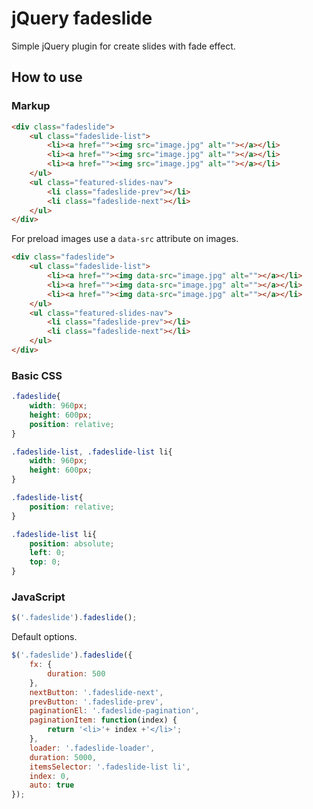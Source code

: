 # jQuery fadeslide

Simple jQuery plugin for create slides with fade effect.

## How to use

### Markup

```html
<div class="fadeslide">
    <ul class="fadeslide-list">
        <li><a href=""><img src="image.jpg" alt=""></a></li>
        <li><a href=""><img src="image.jpg" alt=""></a></li>
        <li><a href=""><img src="image.jpg" alt=""></a></li>
    </ul>
    <ul class="featured-slides-nav">
        <li class="fadeslide-prev"></li>
        <li class="fadeslide-next"></li>
    </ul>
</div>
```

For preload images use a `data-src` attribute on images.

```html
<div class="fadeslide">
    <ul class="fadeslide-list">
        <li><a href=""><img data-src="image.jpg" alt=""></a></li>
        <li><a href=""><img data-src="image.jpg" alt=""></a></li>
        <li><a href=""><img data-src="image.jpg" alt=""></a></li>
    </ul>
    <ul class="featured-slides-nav">
        <li class="fadeslide-prev"></li>
        <li class="fadeslide-next"></li>
    </ul>
</div>
```

### Basic CSS
```css
.fadeslide{
    width: 960px;
    height: 600px;
    position: relative;
}

.fadeslide-list, .fadeslide-list li{
    width: 960px;
    height: 600px;
}

.fadeslide-list{
    position: relative;
}

.fadeslide-list li{
    position: absolute;
    left: 0;
    top: 0;
}
```

### JavaScript

```javascript
$('.fadeslide').fadeslide();
```

Default options.

```javascript
$('.fadeslide').fadeslide({
    fx: {
        duration: 500
    },
    nextButton: '.fadeslide-next',
    prevButton: '.fadeslide-prev',
    paginationEl: '.fadeslide-pagination',
    paginationItem: function(index) {
        return '<li>'+ index +'</li>';
    },
    loader: '.fadeslide-loader',
    duration: 5000,
    itemsSelector: '.fadeslide-list li',
    index: 0,
    auto: true
});
```
